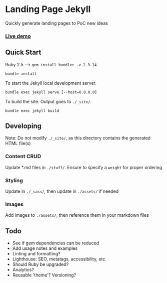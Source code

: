 # Landing Page Jekyll

Quickly generate landing pages to PoC new ideas

### [Live demo](https://mikeqdev.github.io/landing-page-gen-jekyll/)

## Quick Start

Ruby 2.5 --> `gem install bundler -v 2.3.14`

```
bundle install
```

To start the Jekyll local development server.

```
bundle exec jekyll serve [--host=0.0.0.0]
```

To build the site. Output goes to `./_site/`.

```
bundle exec jekyll build
```

## Developing

Note: Do not modify `./_site/`, as this directory contains the generated HTML file(s)

### Content CRUD

Update \*.md files in `./stuff/`. Ensure to specify a `weight` for proper ordering

### Styling

Update in `./_sass/`, then update in `./assets/` if needed

### Images

Add images to `./assets/`, then reference them in your markdown files

## Todo

- See if gem dependencies can be reduced
- Add usage notes and examples
- Linting and formatting?
- Lighthouse: SEO, metatags, accessibility, etc.
- Should Ruby be upgraded?
- Analytics?
- Reusable 'theme'? Versioning?

